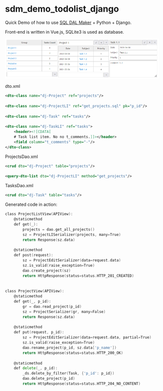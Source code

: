 # sdm_demo_todolist_django
Quick Demo of how to use [SQL DAL Maker](https://github.com/panedrone/sqldalmaker) + Python + Django.

Front-end is written in Vue.js, SQLite3 is used as database.

![demo-go.png](demo-go.png)

dto.xml
```xml
<dto-class name="dj-Project" ref="projects"/>

<dto-class name="dj-ProjectLI" ref="get_projects.sql" pk="p_id"/>

<dto-class name="dj-Task" ref="tasks"/>

<dto-class name="dj-TaskLI" ref="tasks">
    <header><![CDATA[
    # Task list item. No no t_comments.]]></header>
    <field column="t_comments" type="-"/>
</dto-class>
```
ProjectsDao.xml
```xml
<crud dto="dj-Project" table="projects"/>

<query-dto-list dto="dj-ProjectLI" method="get_projects"/>
```
TasksDao.xml
```xml
<crud dto="dj-Task" table="tasks"/>
```
Generated code in action:
```go
class ProjectListView(APIView):
    @staticmethod
    def get(_):
        projects = dao.get_all_projects()
        sz = ProjectLISerializer(projects, many=True)
        return Response(sz.data)
    
    @staticmethod
    def post(request):
        sz = ProjectEditSerializer(data=request.data)
        sz.is_valid(raise_exception=True)
        dao.create_project(sz)
        return HttpResponse(status=status.HTTP_201_CREATED)


class ProjectView(APIView):
    @staticmethod
    def get(_, p_id):
        gr = dao.read_project(p_id)
        sz = ProjectSerializer(gr, many=False)
        return Response(sz.data)
    
    @staticmethod
    def put(request, p_id):
        sz = ProjectEditSerializer(data=request.data, partial=True)
        sz.is_valid(raise_exception=True)
        dao.rename_project(p_id, sz.data['p_name'])
        return HttpResponse(status=status.HTTP_200_OK)
    
    @staticmethod
    def delete(_, p_id):
        _ds.delete_by_filter(Task, {'p_id': p_id})
        dao.delete_project(p_id)
        return HttpResponse(status=status.HTTP_204_NO_CONTENT)
```
